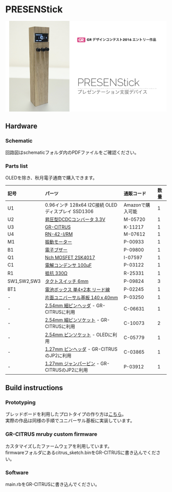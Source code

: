 # PRESENStick
![PRESENStick](https://github.com/takjn/presenstick/raw/master/pictures/PRESENStick.jpg)

## Hardware
### Schematic
回路図はschematicフォルダ内のPDFファイルをご確認ください。

### Parts list
OLEDを除き、秋月電子通商で購入できます。

|記号 |パーツ	                                               　　　|通販コード |数量|
|:---|:----------------------------------------------------------|:----------------|:-------|
|U1  |0.96インチ 128x64 I2C接続 OLEDディスプレイ SSD1306               |Amazonで購入可能   |1       |
|U2  |[昇圧型DCDCコンバータ 3.3V](http://akizukidenshi.com/catalog/g/gM-05720/) |M-05720 |1       |
|U3  |[GR-CITRUS](http://akizukidenshi.com/catalog/g/gK-11217/)  |K-11217 |1       |
|U4  |[RN-42-I/RM](http://akizukidenshi.com/catalog/g/gM-07612/) |M-07612 |1       |
|M1  |[振動モーター](http://akizukidenshi.com/catalog/g/gP-00933/) |P-00933 |1       |
|B1  |[電子ブザー](http://akizukidenshi.com/catalog/g/gP-09800/)  |P-09800 |1       |
|Q1  |[Nch MOSFET 2SK4017](http://akizukidenshi.com/catalog/g/gI-07597/)  |I-07597 |1       |
|C1  |[電解コンデンサ 100μF](http://akizukidenshi.com/catalog/g/gP-03122/)  |P-03122 |1       |
|R1  |[抵抗 330Ω](http://akizukidenshi.com/catalog/g/gR-25331/)  |R-25331 |1       |
|SW1,SW2,SW3    |[タクトスイッチ 6mm](http://akizukidenshi.com/catalog/g/gP-09824/)  |P-09824 |3       |
|BT1 |[電池ボックス 単4×2本 リード線](http://akizukidenshi.com/catalog/g/gP-02245/)  |P-02245 |1       |
|-   |[片面ユニバーサル基板 140ｘ40mm](http://akizukidenshi.com/catalog/g/gP-03250/)  |P-03250 |1       |
|-   |[2.54mm 細ピンヘッダ](http://akizukidenshi.com/catalog/g/gC-06631/) - GR-CITRUSに利用 |C-06631 |1 |
|-   |[2.54mm 細ピンソケット](http://akizukidenshi.com/catalog/g/gC-10073/) - GR-CITRUSに利用|C-10073 |2 |
|-   |[2.54mm ピンソケット](http://akizukidenshi.com/catalog/g/gC-05779/) - OLEDに利用|C-05779 |1 |
|-   |[1.27mm ピンヘッダ](http://akizukidenshi.com/catalog/g/gC-03865/) - GR-CITRUSのJP2に利用 |C-03865 |1       |
|-   |[1.27mm ジャンパーピン](http://akizukidenshi.com/catalog/g/gP-03912/) - GR-CITRUSのJP2に利用 |P-03912 |1       |

## Build instructions
### Prototyping
ブレッドボードを利用したプロトタイプの作り方は[こちら](https://github.com/takjn/presenstick/wiki/Prototyping)。  
実際の作品は同様の手順でユニバーサル基板に実装しています。

### GR-CITRUS mruby custom firmware
カスタマイズしたファームウェアを利用しています。  
firmwareフォルダにあるcitrus_sketch.binをGR-CITRUSに書き込んでください。

### Software
main.rbをGR-CITRUSに書き込んでください。
